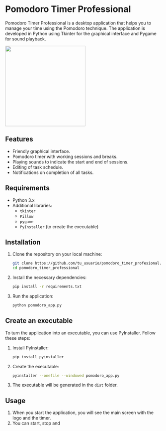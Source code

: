 # Pomodoro Timer Professional

Pomodoro Timer Professional is a desktop application that helps you to manage your time using the Pomodoro technique. The application is developed in Python using Tkinter for the graphical interface and Pygame for sound playback.

<img title="" src="file:///Users/sdcarr/Desktop/pomodoro/pomodoro_project/resources/images/logo.png" alt="" data-align="center" width="258">

## Features

- Friendly graphical interface.
- Pomodoro timer with working sessions and breaks.
- Playing sounds to indicate the start and end of sessions.
- Editing of task schedule.
- Notifications on completion of all tasks.

## Requirements

- Python 3.x
- Additional libraries:
  - `tkinter`
  - `Pillow`
  - `pygame`
  - `PyInstaller` (to create the executable)

## Installation

1. Clone the repository on your local machine:
   
   ```sh
   git clone https://github.com/tu_usuario/pomodoro_timer_profesional.git
   cd pomodoro_timer_professional
   ```

2. Install the necessary dependencies:
   
   ```sh
   pip install -r requirements.txt
   ```

3. Run the application:
   
   ```sh
   python pomodoro_app.py
   ```

## Create an executable

To turn the application into an executable, you can use PyInstaller. Follow these steps:

1. Install PyInstaller:
   
   ```sh
   pip install pyinstaller
   ```

2. Create the executable:
   
   ```sh
   pyinstaller --onefile --windowed pomodoro_app.py
   ```

3. The executable will be generated in the ``dist`` folder.

## Usage

1. When you start the application, you will see the main screen with the logo and the timer.
2. You can start, stop and 
